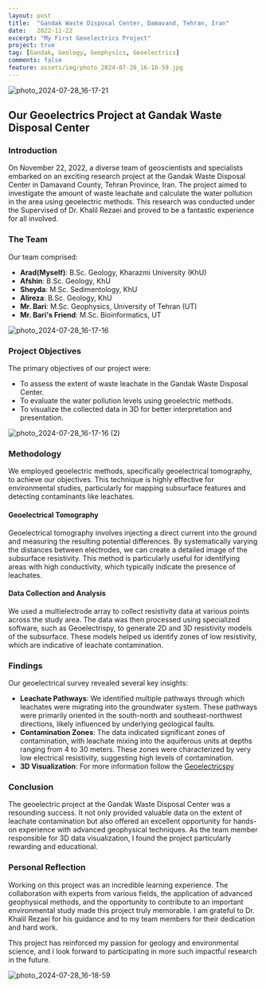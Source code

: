 ```yaml
---
layout: post
title:  "Gandak Waste Disposal Center, Damavand, Tehran, Iran"
date:   2022-11-22
excerpt: "My First Geoelectrics Project"
project: true
tag: [Gandak, Geology, Geophysics, Geoelectrics]
comments: false
feature: assets/img/photo_2024-07-28_16-18-59.jpg
---
```


![photo_2024-07-28_16-17-21](https://github.com/user-attachments/assets/3788f3e5-436c-44d2-94f1-9cc48f1d54b4)

## Our Geoelectrics Project at Gandak Waste Disposal Center

### Introduction

On November 22, 2022, a diverse team of geoscientists and specialists embarked on an exciting research project at the Gandak Waste Disposal Center in Damavand County, Tehran Province, Iran. The project aimed to investigate the amount of waste leachate and calculate the water pollution in the area using geoelectric methods. This research was conducted under the Supervised of Dr. Khalil Rezaei and proved to be a fantastic experience for all involved.

### The Team

Our team comprised:
- **Arad(Myself)**: B.Sc. Geology, Kharazmi University (KhU)
- **Afshin**: B.Sc. Geology, KhU
- **Sheyda**: M.Sc. Sedimentology, KhU
- **Alireza**: B.Sc. Geology, KhU
- **Mr. Bari**: M.Sc. Geophysics, University of Tehran (UT)
- **Mr. Bari's Friend**: M.Sc. Bioinformatics, UT

![photo_2024-07-28_16-17-16](https://github.com/user-attachments/assets/8ae1e261-2645-4853-a7bb-35d9ccfb4d60)

### Project Objectives

The primary objectives of our project were:
- To assess the extent of waste leachate in the Gandak Waste Disposal Center.
- To evaluate the water pollution levels using geoelectric methods.
- To visualize the collected data in 3D for better interpretation and presentation.

![photo_2024-07-28_16-17-16 (2)](https://github.com/user-attachments/assets/b03ad9b5-9e7b-4586-a85c-2a258eac1479)

### Methodology

We employed geoelectric methods, specifically geoelectrical tomography, to achieve our objectives. This technique is highly effective for environmental studies, particularly for mapping subsurface features and detecting contaminants like leachates.

#### Geoelectrical Tomography

Geoelectrical tomography involves injecting a direct current into the ground and measuring the resulting potential differences. By systematically varying the distances between electrodes, we can create a detailed image of the subsurface resistivity. This method is particularly useful for identifying areas with high conductivity, which typically indicate the presence of leachates.

#### Data Collection and Analysis

We used a multielectrode array to collect resistivity data at various points across the study area. The data was then processed using specialized software, such as Geoelectrispy, to generate 2D and 3D resistivity models of the subsurface. These models helped us identify zones of low resistivity, which are indicative of leachate contamination.

### Findings

Our geoelectrical survey revealed several key insights:
- **Leachate Pathways**: We identified multiple pathways through which leachates were migrating into the groundwater system. These pathways were primarily oriented in the south-north and southeast-northwest directions, likely influenced by underlying geological faults.
- **Contamination Zones**: The data indicated significant zones of contamination, with leachate mixing into the aquiferous units at depths ranging from 4 to 30 meters. These zones were characterized by very low electrical resistivity, suggesting high levels of contamination.
- **3D Visualization**: For more information follow the [Geoelectricspy](https://aradfarahani.com//Geoelectricspy/)

### Conclusion

The geoelectric project at the Gandak Waste Disposal Center was a resounding success. It not only provided valuable data on the extent of leachate contamination but also offered an excellent opportunity for hands-on experience with advanced geophysical techniques. As the team member responsible for 3D data visualization, I found the project particularly rewarding and educational.

### Personal Reflection

Working on this project was an incredible learning experience. The collaboration with experts from various fields, the application of advanced geophysical methods, and the opportunity to contribute to an important environmental study made this project truly memorable. I am grateful to Dr. Khalil Rezaei for his guidance and to my team members for their dedication and hard work.

This project has reinforced my passion for geology and environmental science, and I look forward to participating in more such impactful research in the future.

![photo_2024-07-28_16-18-59](https://github.com/user-attachments/assets/4394bb34-7825-4fbc-bc40-95c7ff3a6fe9)
